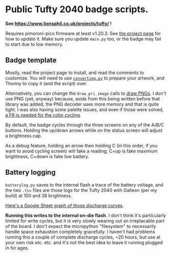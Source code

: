 # Public Tufty 2040 badge scripts.

**See https://www.lionsphil.co.uk/projects/tufty/ !**

Requires pimoroni-pico firmware at least v1.20.3.
See [the project page](https://www.lionsphil.co.uk/projects/tufty/#software) for how to update it.
Make sure you update `main.py` too, or the badge may fail to start due to low memory.

## Badge template

Mostly, read the project page to install, and read the comments to customize.
You will need to use [`convertimg.py`](https://github.com/LionsPhil/tufty-badge/blob/main/convertimg.py) to prepare your artwork, and Thonny to copy it (and the script) over.

Alternatively, you can change the `draw_pri_image` calls to [draw PNGs](https://github.com/pimoroni/pimoroni-pico/blob/main/micropython/modules/picographics/README.md#png-files).
I don't use PNG (yet, anyway) because, aside from this being written before that library was added, the PNG decoder uses more memory and that is quite tight.
I was also having some palette issues, and even if those were solved, [a FR is needed for the color cycling](https://github.com/pimoroni/pimoroni-pico/issues/994).

By default, the badge cycles through the three screens on any of the A/B/C buttons.
Holding the up/down arrows while on the status screen will adjust a brightness cap.

As a debug feature, holding an arrow then holding C (in this order, if you want to avoid cycling screen) will fake a reading; C+up is fake maximum brightness, C+down is fake low battery.

## Battery logging

`batterylog.py` saves to the internal flash a trace of the battery voltage, and the two `.tsv` files are those logs for the Tufty 2040 with Galleon (per my build) at 100 and 38 brightness.

[Here's a Google Sheet graph of those discharge curves](https://docs.google.com/spreadsheets/d/e/2PACX-1vTpXWoz99pME7_Eg6EC-DJmQJ_aJ-16jAAGRj1O2WEDJUSpAIutcpOC87QMvEgqXW92cx7S__0H1vUt/pubhtml?gid=483157513&single=true).

**Running this writes to the internal on-die flash.**
I don't think it's particularly limited for write cycles, but it *is* very slowly wearing out an irreplacable part of the board.
I don't expect the micropython "filesystem" to necessarily handle space exhaustion completely gracefully.
I haven't had problems running this a couple of complete discharge cycles, ~20 hours, but use at your own risk etc. etc. and it's not the best idea to leave it running plugged in for ages.
